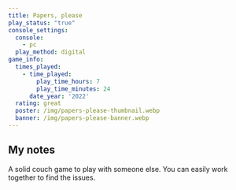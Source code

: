 ```yaml
---
title: Papers, please
play_status: "true"
console_settings:
  console:
    - pc
  play_method: digital
game_info:
  times_played:
    - time_played:
        play_time_hours: 7
        play_time_minutes: 24
      date_year: '2022'
  rating: great
  poster: /img/papers-please-thumbnail.webp
  banner: /img/papers-please-banner.webp
---
```


## My notes

A solid couch game to play with someone else. You can easily work together to find the issues.
